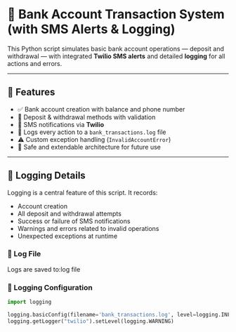 # 🏦 Bank Account Transaction System (with SMS Alerts & Logging)

This Python script simulates basic bank account operations — deposit and withdrawal — with integrated **Twilio SMS alerts** and detailed **logging** for all actions and errors.

---

## 📜 Features

- ✅ Bank account creation with balance and phone number
- 💸 Deposit & withdrawal methods with validation
- 📲 SMS notifications via **Twilio**
- 📁 Logs every action to a `bank_transactions.log` file
- ⚠️ Custom exception handling (`InvalidAccountError`)
- 🔐 Safe and extendable architecture for future use

---

## 📂 Logging Details

Logging is a central feature of this script. It records:

- Account creation
- All deposit and withdrawal attempts
- Success or failure of SMS notifications
- Warnings and errors related to invalid operations
- Unexpected exceptions at runtime

### 📝 Log File

Logs are saved to:log file

### 🔧 Logging Configuration

```python
import logging

logging.basicConfig(filename='bank_transactions.log', level=logging.INFO)
logging.getLogger("twilio").setLevel(logging.WARNING)

